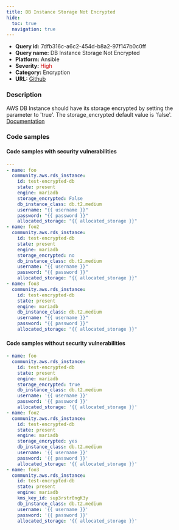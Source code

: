 ```yaml
---
title: DB Instance Storage Not Encrypted
hide:
  toc: true
  navigation: true
---
```


<style>
  .highlight .hll {
    background-color: #ff171742;
  }
  .md-content {
    max-width: 1100px;
    margin: 0 auto;
  }
</style>

-   **Query id:** 7dfb316c-a6c2-454d-b8a2-97f147b0c0ff
-   **Query name:** DB Instance Storage Not Encrypted
-   **Platform:** Ansible
-   **Severity:** <span style="color:#C00">High</span>
-   **Category:** Encryption
-   **URL:** [Github](https://github.com/Checkmarx/kics/tree/master/assets/queries/ansible/aws/db_instance_storage_not_encrypted)

### Description
AWS DB Instance should have its storage encrypted by setting the parameter to 'true'. The storage_encrypted default value is 'false'.<br>
[Documentation](https://docs.ansible.com/ansible/latest/collections/community/aws/rds_instance_module.html)

### Code samples
#### Code samples with security vulnerabilities
```yaml title="Positive test num. 1 - yaml file" hl_lines="17 23 7"
---
- name: foo
  community.aws.rds_instance:
    id: test-encrypted-db
    state: present
    engine: mariadb
    storage_encrypted: False
    db_instance_class: db.t2.medium
    username: "{{ username }}"
    password: "{{ password }}"
    allocated_storage: "{{ allocated_storage }}"
- name: foo2
  community.aws.rds_instance:
    id: test-encrypted-db
    state: present
    engine: mariadb
    storage_encrypted: no
    db_instance_class: db.t2.medium
    username: "{{ username }}"
    password: "{{ password }}"
    allocated_storage: "{{ allocated_storage }}"
- name: foo3
  community.aws.rds_instance:
    id: test-encrypted-db
    state: present
    engine: mariadb
    db_instance_class: db.t2.medium
    username: "{{ username }}"
    password: "{{ password }}"
    allocated_storage: "{{ allocated_storage }}"

```


#### Code samples without security vulnerabilities
```yaml title="Negative test num. 1 - yaml file"
- name: foo
  community.aws.rds_instance:
    id: test-encrypted-db
    state: present
    engine: mariadb
    storage_encrypted: true
    db_instance_class: db.t2.medium
    username: '{{ username }}'
    password: '{{ password }}'
    allocated_storage: '{{ allocated_storage }}'
- name: foo2
  community.aws.rds_instance:
    id: test-encrypted-db
    state: present
    engine: mariadb
    storage_encrypted: yes
    db_instance_class: db.t2.medium
    username: '{{ username }}'
    password: '{{ password }}'
    allocated_storage: '{{ allocated_storage }}'
- name: foo3
  community.aws.rds_instance:
    id: test-encrypted-db
    state: present
    engine: mariadb
    kms_key_id: sup3rstr0ngK3y
    db_instance_class: db.t2.medium
    username: '{{ username }}'
    password: '{{ password }}'
    allocated_storage: '{{ allocated_storage }}'

```
